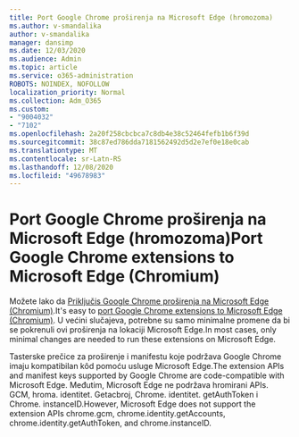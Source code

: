 ```yaml
---
title: Port Google Chrome proširenja na Microsoft Edge (hromozoma)
ms.author: v-smandalika
author: v-smandalika
manager: dansimp
ms.date: 12/03/2020
ms.audience: Admin
ms.topic: article
ms.service: o365-administration
ROBOTS: NOINDEX, NOFOLLOW
localization_priority: Normal
ms.collection: Adm_O365
ms.custom:
- "9004032"
- "7102"
ms.openlocfilehash: 2a20f258cbcbca7c8db4e38c52464fefb1b6f39d
ms.sourcegitcommit: 38c87ed786dda7181562492d5d2e7ef0e18e0cab
ms.translationtype: MT
ms.contentlocale: sr-Latn-RS
ms.lasthandoff: 12/08/2020
ms.locfileid: "49678983"
---
```

# <a name="port-google-chrome-extensions-to-microsoft-edge-chromium"></a><span data-ttu-id="07f16-102">Port Google Chrome proširenja na Microsoft Edge (hromozoma)</span><span class="sxs-lookup"><span data-stu-id="07f16-102">Port Google Chrome extensions to Microsoft Edge (Chromium)</span></span>

<span data-ttu-id="07f16-103">Možete lako da [Priključis Google Chrome proširenja na Microsoft Edge (Chromium)](https://docs.microsoft.com/microsoft-edge/extensions-chromium/developer-guide/port-chrome-extension).</span><span class="sxs-lookup"><span data-stu-id="07f16-103">It's easy to [port Google Chrome extensions to Microsoft Edge (Chromium)](https://docs.microsoft.com/microsoft-edge/extensions-chromium/developer-guide/port-chrome-extension).</span></span> <span data-ttu-id="07f16-104">U većini slučajeva, potrebne su samo minimalne promene da bi se pokrenuli ovi proširenja na lokaciji Microsoft Edge.</span><span class="sxs-lookup"><span data-stu-id="07f16-104">In most cases, only minimal changes are needed to run these extensions on Microsoft Edge.</span></span>

<span data-ttu-id="07f16-105">Tasterske prečice za proširenje i manifestu koje podržava Google Chrome imaju kompatibilan kôd pomoću usluge Microsoft Edge.</span><span class="sxs-lookup"><span data-stu-id="07f16-105">The extension APIs and manifest keys supported by Google Chrome are code-compatible with Microsoft Edge.</span></span> <span data-ttu-id="07f16-106">Međutim, Microsoft Edge ne podržava hromirani APIs. GCM, hroma. identitet. Getacbroj, Chrome. identitet. getAuthToken i Chrome. instanceID.</span><span class="sxs-lookup"><span data-stu-id="07f16-106">However, Microsoft Edge does not support the extension APIs chrome.gcm, chrome.identity.getAccounts, chrome.identity.getAuthToken, and chrome.instanceID.</span></span>